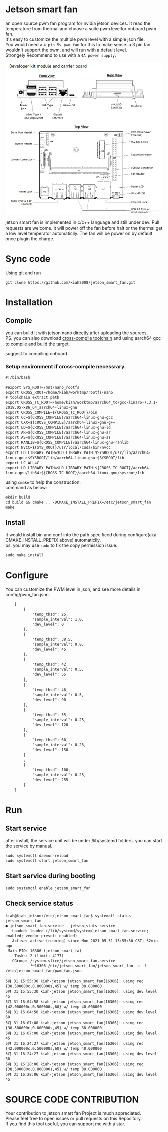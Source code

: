# Jetson smart fan
an open source pwm fan program for nvidia jetson devices. It read the temperature from thermal and choose a suite pwm levelfor onboard pwm fan.  
It's easy to customize the multiple pwm level with a simple json file.  
You would need a `4 pin 5v pwm fan` for this to make sense. a 3 pin fan wouldn't support the pwm, and will run with a default level.  
Strongely Recommend to use with a `4A power supply`.

![nano fan](docs/nano_fan_layout.png)

jetson smart fan is implemented in c/c++ language and still under dev. Pull requests are welcome.
it will power off the fan before halt or the thermal get a low level temperator automaticlly.
The fan will be power on by default once plugin the charge.

# Sync code
Using git and run 
```
git clone https://github.com/kiah2008/jetson_smart_fan.git
```

# Installation
## Compile

you can build it with jetson nano directly after uploading the sources.  
PS. you can also download [cross-compile toolchain](http://releases.linaro.org/components/toolchain/binaries/7.3-2018.05/aarch64-linux-gnu/gcc-linaro-7.3.1-2018.05-x86_64_aarch64-linux-gnu.tar.xz) and using aarch64 gcc to compile and build the target.   

suggest to compiling onboard.

### Setup environment if cross-compile necessrary.
```
#!/bin/bash

#export SYS_ROOT=/mnt/nano_rootfs
export CROSS_ROOT=/home/kiah/worktmp/rootfs-nano
# toolchain extract path
export CROSS_TC_ROOT=/home/kiah/worktmp/aarch64_tc/gcc-linaro-7.3.1-2018.05-x86_64_aarch64-linux-gnu
export CROSS_COMPILE=${CROSS_TC_ROOT}/bin
export CC=${CROSS_COMPILE}/aarch64-linux-gnu-gcc
export CXX=${CROSS_COMPILE}/aarch64-linux-gnu-g++
export LD=${CROSS_COMPILE}/aarch64-linux-gnu-ld
export AR=${CROSS_COMPILE}/aarch64-linux-gnu-ar
export AS=${CROSS_COMPILE}/aarch64-linux-gnu-as
export RANLIB=${CROSS_COMPILE}/aarch64-linux-gnu-ranlib
export NVCC=${SYS_ROOT}/usr/local/cuda/bin/nvcc
export LD_LIBRARY_PATH=$LD_LIBRARY_PATH:$SYSROOT/usr/lib/aarch64-linux-gnu:$SYSROOT/lib/aarch64-linux-gnu:$SYSROOT/lib
export LC_ALL=C
export LD_LIBRARY_PATH=$LD_LIBRARY_PATH:${CROSS_TC_ROOT}/aarch64-linux-gnu/lib64:${CROSS_TC_ROOT}/aarch64-linux-gnu/sysroot/lib
```

using `cmake` to help the construction.  
command as below:  
```
mkdir build
cd build && cmake .. -DCMAKE_INSTALL_PREFIX=/etc/jetson_smart_fan
make
```

## Install 
It would install bin and conf into the path specificed during configure(aka CMAKE_INSTALL_PREFIX above) automaticlly.  
ps. you may use `sudo` to fix the copy permission issue.
```
sudo make install
```

# Configure
You can customize the PWM level in json, and see more details  in config/pwm_fan.json.

```
    [
        {
            "temp_thsd": 25,
            "sample_interval": 1.0,
            "dev_level": 0
        },
        {
            "temp_thsd": 38.5,
            "sample_interval": 0.8,
            "dev_level": 45
        },
        {
            "temp_thsd": 42,
            "sample_interval": 0.5,
            "dev_level": 55
        },
        {
            "temp_thsd": 46,
            "sample_interval": 0.5,
            "dev_level": 90
        },
        {
            "temp_thsd": 55,
            "sample_interval": 0.25,
            "dev_level": 120
        },
        {
            "temp_thsd": 60,
            "sample_interval": 0.25,
            "dev_level": 150
        }
        ,
        {
            "temp_thsd": 100,
            "sample_interval": 0.25,
            "dev_level": 255
        }
    ]
```

# Run
## Start service
after install, the service unit will be under /lib/systemd folders.
you can start the service by manual.

```
sudo systemctl daemon-reload
sudo systemctl start jetson_smart_fan
```
## Start service during booting
```
sudo systemctl enable jetson_smart_fan
```

## Check service status

```
kiah@kiah-jetson:/etc/jetson_smart_fan$ systemctl status jetson_smart_fan
● jetson_smart_fan.service - jetson_stats service
   Loaded: loaded (/lib/systemd/system/jetson_smart_fan.service; enabled; vendor preset: enabled)
   Active: active (running) since Mon 2021-05-31 15:55:30 CST; 32min ago
 Main PID: 16306 (jetson_smart_fa)
    Tasks: 2 (limit: 4177)
   CGroup: /system.slice/jetson_smart_fan.service
           └─16306 /etc/jetson_smart_fan/jetson_smart_fan -s -f /etc/jetson_smart_fan/pwm_fan.json

5月 31 15:55:30 kiah-jetson jetson_smart_fan[16306]: using rec {38.500000c,0.800000s,45} w/ temp 38.000000
5月 31 15:55:30 kiah-jetson jetson_smart_fan[16306]: using dev level 45
5月 31 16:04:58 kiah-jetson jetson_smart_fan[16306]: using rec {42.000000c,0.500000s,60} w/ temp 40.000000
5月 31 16:04:58 kiah-jetson jetson_smart_fan[16306]: using dev level 60
5月 31 16:07:00 kiah-jetson jetson_smart_fan[16306]: using rec {38.500000c,0.800000s,45} w/ temp 38.000000
5月 31 16:07:00 kiah-jetson jetson_smart_fan[16306]: using dev level 45
5月 31 16:24:27 kiah-jetson jetson_smart_fan[16306]: using rec {42.000000c,0.500000s,60} w/ temp 40.000000
5月 31 16:24:27 kiah-jetson jetson_smart_fan[16306]: using dev level 60
5月 31 16:28:06 kiah-jetson jetson_smart_fan[16306]: using rec {38.500000c,0.800000s,45} w/ temp 38.000000
5月 31 16:28:06 kiah-jetson jetson_smart_fan[16306]: using dev level 45
```


# SOURCE CODE CONTRIBUTION
Your contribution to jetson smart fan Project is much appreciated.  
Please feel free to open issues or pull requests on this Repository.  
If you find this tool useful, you can support me with a star.
